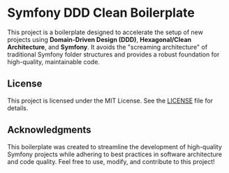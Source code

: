 # Symfony DDD Clean Boilerplate

This project is a boilerplate designed to accelerate the setup of new projects using **Domain-Driven Design (DDD)**,
**Hexagonal/Clean Architecture**, and **Symfony**. It avoids the "screaming architecture" of traditional Symfony folder
structures and provides a robust foundation for high-quality, maintainable code.

## License

This project is licensed under the MIT License. See the [LICENSE](LICENSE) file for details.

## Acknowledgments

This boilerplate was created to streamline the development of high-quality Symfony projects while adhering to best
practices in software architecture and code quality. Feel free to use, modify, and contribute to this project!
